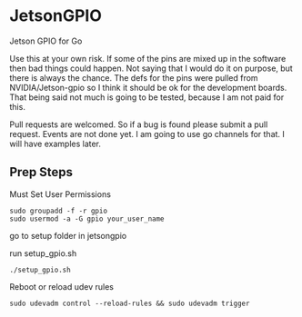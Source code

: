 # JetsonGPIO
Jetson GPIO for Go

Use this at your own risk.  If some of the pins are mixed up in the software then bad things could happen.  Not saying that I would do it on purpose, but there is always the chance.  The defs for the pins were pulled from NVIDIA/Jetson-gpio so I think it should be ok for the development boards.  That being said not much is going to be tested, because I am not paid for this.  

Pull requests are welcomed.  So if a bug is found please submit a pull request.  Events are not done yet. I am going to use go channels for that.  I will have examples later.

## Prep Steps

Must Set User Permissions

```
sudo groupadd -f -r gpio
sudo usermod -a -G gpio your_user_name
```

go to setup folder in jetsongpio 

run setup_gpio.sh

```
./setup_gpio.sh
```

Reboot or reload udev rules

```
sudo udevadm control --reload-rules && sudo udevadm trigger
```